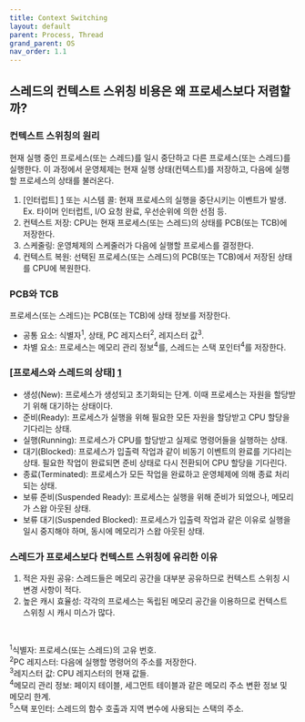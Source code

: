 ```yaml
---
title: Context Switching
layout: default
parent: Process, Thread
grand_parent: OS
nav_order: 1.1
---
```


## 스레드의 컨텍스트 스위칭 비용은 왜 프로세스보다 저렴할까?
### 컨텍스트 스위칭의 원리
현재 실행 중인 프로세스(또는 스레드)를 일시 중단하고 다른 프로세스(또는 스레드)를 실행한다. 이 과정에서 운영체제는 현재 실행 상태(컨텍스트)를 저장하고, 다음에 실행할 프로세스의 상태를 불러온다.<br/>

1. [인터럽트] [1] 또는 시스템 콜: 현재 프로세스의 실행을 중단시키는 이벤트가 발생. Ex. 타이머 인터럽트, I/O 요청 완료, 우선순위에 의한 선점 등.<br/>
2. 컨텍스트 저장: CPU는 현재 프로세스(또는 스레드)의 상태를 PCB(또는 TCB)에 저장한다.<br/>
3. 스케줄링: 운영체제의 스케줄러가 다음에 실행할 프로세스를 결정한다.<br/>
4. 컨텍스트 복원: 선택된 프로세스(또는 스레드)의 PCB(또는 TCB)에서 저장된 상태를 CPU에 복원한다.<br/>

### PCB와 TCB
프로세스(또는 스레드)는 PCB(또는 TCB)에 상태 정보를 저장한다.<br/>
- 공통 요소: 식별자<sup>1</sup>, 상태, PC 레지스터<sup>2</sup>, 레지스터 값<sup>3</sup>.<br/>
- 차별 요소: 프로세스는 메모리 관리 정보<sup>4</sup>를, 스레드는 스택 포인터<sup>4</sup>를 저장한다.<br/>

### [프로세스와 스레드의 상태] [1]
- 생성(New): 프로세스가 생성되고 초기화되는 단계. 이때 프로세스는 자원을 할당받기 위해 대기하는 상태이다.<br/>
- 준비(Ready): 프로세스가 실행을 위해 필요한 모든 자원을 할당받고 CPU 할당을 기다리는 상태.<br/>
- 실행(Running): 프로세스가 CPU를 할당받고 실제로 명령어들을 실행하는 상태.<br/>
- 대기(Blocked): 프로세스가 입출력 작업과 같이 비동기 이벤트의 완료를 기다리는 상태. 필요한 작업이 완료되면 준비 상태로 다시 전환되어 CPU 할당을 기다린다.<br/>
- 종료(Terminated): 프로세스가 모든 작업을 완료하고 운영체제에 의해 종료 처리되는 상태.<br/>
- 보류 준비(Suspended Ready): 프로세스는 실행을 위해 준비가 되었으나, 메모리가 스왑 아웃된 상태.<br/>
- 보류 대기(Suspended Blocked): 프로세스가 입출력 작업과 같은 이유로 실행을 일시 중지해야 하며, 동시에 메모리가 스왑 아웃된 상태.<br/>

### 스레드가 프로세스보다 컨텍스트 스위칭에 유리한 이유
1. 적은 자원 공유: 스레드들은 메모리 공간을 대부분 공유하므로 컨텍스트 스위칭 시 변경 사항이 적다.<br/>
2. 높은 캐시 효율성: 각각의 프로세스는 독립된 메모리 공간을 이용하므로 컨텍스트 스위칭 시 캐시 미스가 많다.<br/>

<br/>

<sup>1</sup>식별자: 프로세스(또는 스레드)의 고유 번호.<br/>
<sup>2</sup>PC 레지스터: 다음에 실행할 명령어의 주소를 저장한다.<br/>
<sup>3</sup>레지스터 값: CPU 레지스터의 현재 값들.<br/>
<sup>4</sup>메모리 관리 정보: 페이지 테이블, 세그먼트 테이블과 같은 메모리 주소 변환 정보 및 메모리 한계.<br/>
<sup>5</sup>스택 포인터: 스레드의 함수 호출과 지역 변수에 사용되는 스택의 주소.<br/>

[1]: interrupt.html
[2]: https://velog.io/@mingadinga_1234/프로세스란-프로세스의-상태